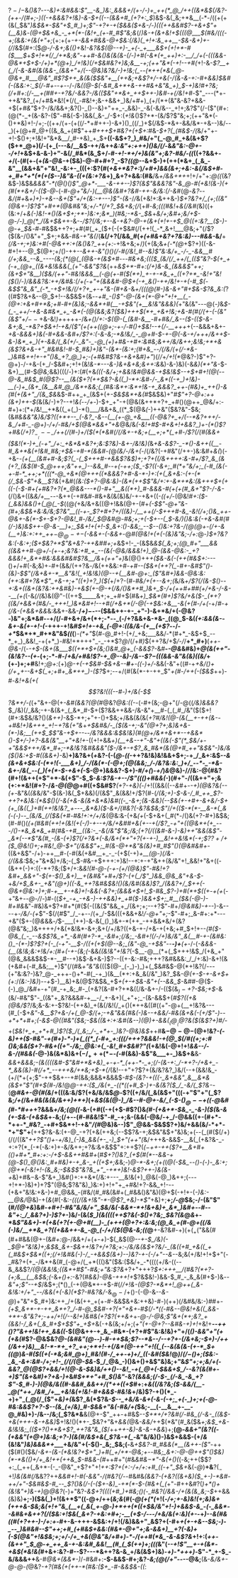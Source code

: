 $?-/-$&_()&?_-_-___-&)+:&#&_&:$"__-&_)&:_&&&+/(+-/-)+_++(*_@_/++((&*&$(/&?-(++-/(#+;-)((-+&&&?+!&)-&-$+((--(&&+#_(+?+:_$_)&$-&(_&;+*&__(-*-/((+(+(&(_$&"_)&$&*-$&"+$_#_)+;$"-*+?+*-+($&&($+&-/-)(((++&&#$?-+&+$"+(__&)&_-*(@+$&+&_-_+*(*-(&!+_(+-#_#$"&;&*(/_)&-+(&+&!+$(((@___$(#&/(((-+;(&&:+(&(+"+;_(+:+(+*-+_-&&+#&&-@+$&:(/&)(_+!+:&_++__-$&_-&+)+-(*_/_/&$(#+:($_@-/-&+;&(()+_&!_-&?&$(@--+)-_+(-_+___&$+(+!+*-#($___$_+_$+!+*(/_/+*&;&"-++#-&()&(&(&-(/-)+#(-&*(+_++)+:-__/_/+(-(((&&-@&*+$+$-/+)+*(@+)_/+!&)(/+$&#&?+)&;&__-+;($++$"&*(-+!--+#(_+!-&-*$?__+(_/(-&-&#(&(&&-_(&&+"+/(--@&)&?&/-)+!&;(_--(*++(*&(_@-@&+_#___@&"_#$?_$++_&(&($_$&"+__(++&;+&$?+/-$+$&(-/(&-&_-+:-#+_&&_)_$&#(-(&&:+:_$(/-#+*--_+_--/-/&*(_(@-$(-&#_&+*+&-++#&+&"&_+)_$-+_)&!_#+?&;(/+#+:(/-__+(#_#+-+?&/-&&?-/&(($&"+*&+_++$++-)&#-+(/&!+#-*$"_---(*+-++&"&?_(+/+#&*&!(*(/(_-#&!+;&-+&&+_)&/+#+)_(+/(*+(&"&-&?+&&-+$(_+#&"_$+?-/&/&&+;&?()-_()--&)+"++_-_&&)-_-&(-&/&--_+!+;&?$"(/-($"(#+:(@(*-_+(&-&?-($"-#&(-$-)&&(_&-_/-$+:(*+!&*()$?+*-(&/$?$"&;+;(++"&*(-()+*&)+!-/+;-((++/(+-(+((/-*+#++-)-&+)()_((/_)+$(/&$-*&+-&&/&*-+&--)&/--_)(+(@+#_@+((&_&_+(#$"++_#+++$+#&?+(+$+:_#&-_$+?(_(#&$-/(_&/+"+-+!-$()+;+!&!+"&*&__/_#-+&)_+_$+__((-&$+?_)_#&/+"(_-@_#_+&(&+$?($+*_@+)(/-(+_(---&/__&$-++/&++*&:&"+:+++)()&/(/-*&_&"&:-@+--/+!_+&$+&-&-)+"-&(/_#&*(&_$+/-#_-+!-*+/+)&(&"+;&?-#&/-((_((+?&&+_-+_/(-(#(+-(+_(&-@&-_+($&)-@-#+#+?_-$?_((@_--&+$-)+(++(*&+_(_&_-&"__(&&+&"+"&!_-&:+-_(((+:$?(#(_+&+*&?+:_)_/+#+)&&(&+;+*&:-&(/&$+#-+_#+*+*(*(+($-*-)&"&-((+(&:+?&_+)_&+?+&&:(#&__/&_+/&&+*+_+!+/+"+:_@((_(&?&$-)&$&_&&&"-*(@()()$"_@+*-___-&-++--)$?(&$"&&&?&"-&_@-#(+&!(&-)(+(#(*+&+/-(($-@_-(_-#-@+"&/-)(__@&(&#+?&#-++-&/&:(/-&_#(@-_&?_--*&/(#+*&_+)+)-+&--&+($"+/+(&:-+---)$"-(&-_/_/_&(+&!+:&++&-)_$+?&?+/_(+;((&"(@&+-)$?$"+#+*(@&#&"&;+/-*(/+?_$&+&;(/_(+#-_&;(((#&!_+_&(/&#(_&)((+(&:+/+_&(-)&!-*()(&+$+;+*-)&:+;&*_)(#&;-*&-_$&_+_&/+;&#+;&/+$-@-/-)_@(*_/(&+$&+_+-&-*-/$?(/&;+--&-+&?-@-+(&+(+!+-+$_@((+:&?__($-)-@-+_$&*-#-#&$&++?+;+#(#(_+_($+(-(+$&#(/(++!(_-*_&+!___@&;+"(/$?($(&-/()&"+"_$+;+&&_-#&-+"&(_/(__&(/+?(/&&_#(*+(+#&+&?+?&:&)---#&&-*&/__+*(/&-+;+)&:+#_(-@&++:+_(&()&?_++(+:-*+!&+&;+/_)_(+(&;&_+(-*(@_+$?+)((-&-#+!+--@_$(@+;+/()-++*--&++-&"()()(/-#(/&!_#--&)$"&:&/+_-/-_-&&__#(/+;&&_--&_----(&;(*(@(_(@&-+(&$+#---#&+&;((($_(&/(/_++/(_(($"&?-$(+_+(-+_(@+_((&+&!&&&(_(+"-&&"$?&*(++*&$+*-#+:(/+)&-&_(&&&$"_++;(&+$+"&__)($&/(++"-#&!&&&__(-@(+-#($(*+)_+-+-*&_+_((+?+*_-&!+"&!($()_/-)_/&&&?&:++_/&#&:(/+_(-+"+(&&&#-@_$+(-+_&()-++/&!+-+(-#_$(-&$$"&_&"_(-*_-+$+!&/(/+?+_+-+"&-(#+&-*&*+/(((@(#-)&_-&+"_#_+_$&-$?&_&:(*$?($(#$?&+&--@_$+!--&$&$+(&*--+#_-()$"-@-(&+(*-@+"+!+__(_-(@+:+&+#+*&;+#-#+(&)&;-&&*+#(__-+$&"(+__&!&"&&&)(*+"&(&"---@(_-)_&_$-(_-_++/-+&-&#&*_+_-&*(-(@(&&;&?($&)+++$(*+_+&+!&;+&-#(#(/(+-(-(&"(&$"+/_$--+$&-&!_)+_++++-/&*_+()_/+:-$(@-(_(&#-&__-#+#&/_&--($-(($-&-&+;&_-*&?+$_&+!-+&/(_$"(+(++((@+;-+-/-#()+$&!_-_-+_(/-___+++*+(--&&&+&+-*+&-&&&+)&(-#+&&-&#+/$?+:(-&-&;-*&!&/_-_@+#-$-+-@(-&-+/_+_++/&++$-&-)&*_+_)(+-&&/(_&(+/-_&"-_-@_(+)+#&-+#+:&#&;&++/&/&++;&!&;+*+&(&$?&+&_-_+"_#&#&!-#-$_#&)+)&"-(&*-(&:+;(#+&_--/(/&/(+(/-*&-_)&#&++!+-+"()&_+?_@_)+;-(+#&#$?&-+&+*&#_)+"_)(/_/_+_/+!(*_@&?-)$"+?-@+)-/-+&-(+_/-$&#+;+!+(&!_&-*---&-)&+&+&;&++:&_&)-&-)&)(-&_&)(*+"&-_$-&+)__(#-$_@&;_&&)(((/-)+:(#(+&*(((-&/+;_+_&&!&#_@&_&-+$&!&$--+$+#+!(@(--@-&_#&$_#(@$?--__(&($+?(++$&?-&((_)-*+:&#-/-_&*((-+_)+!&)-__(-)+_(&+_(&__&#_@_/&*+&&;(_(#&:&*+:&*+!&-+_&&&?_++-(#&)+_++()-&(#(+(&+"_/(&_$&*&$-#++_+_(&$+(+_-$&$&*+&(#_$&$&)+"_#$"+?-@+:++(&+)++-$(_&(&/-)+?--+!_&(_-_-/+-_)-$+_+"-+(@&(&++*+?+_+#()(@++_@&/+:-#+)+:(*+/&!__+*&((_+(_)-*()___/&&+&_((*_$(@&_(_-)++&"($&?&"-$&;(&_#&&&"&)&/$?((+*+--_(-&?_-&--(__(+-@_+&___((-@&?+_+/(--*&?+++/-&_/+#-_-@+)-/+/-#&/+$(@&*&&+"+&_@&/&*(-&!+#_$-#+&+!+&&?_)+-(*()$?+#&(_/+)$?_-__(--_-/+$_+(/(#-)+/($(*(*&#(/(/&+-+&;+(__+;+*(_+#-/$?(/(#(&&+($&!(*-)+_(-+"_/+:_+&*&*&?+;&:$?&)-&+_-/&!&)(*&_+&-&$?-_-*()-&++((__-#_&+*&(+!&#_#&;+$&-+#-*(&&#-(_@_(&/-/&+(_-/(/&?(-+#&"(/++-)&:&#+_&(_)(-+&-*-(+(__(_&#+#-_&;$?(_-(_$+++#-+&&$?&$_)+;+?+((/_&++_++:_&-#+/$?_&_(&(+?_(&$(#-$_@+++;&"++_)--&&_#--+(-++;($_-$?((-&+;_#(*+"&/+;_(-#_(&(-+-#-*_++;+*(((*-@_+&*(@+++((*&&&?+#-&-*-)+:(+(_&+&:-(+-(*(/_$&-$"+&__$?&*(+&#(_(*&:($+?-@&:&)-(&*(++$$"&/+:+-&*+*&:(&+++$+(+*((-(-$-#+(+#&?+?(*_@&&---*()-#+"__&((*+)_#-&&&-#(+(+(#_&+"$?-/-&-_(/()&+((&_&/+__--_-&++(-+#&#-#&+&(&(&)&/-+-+&+((-_((+/-_(@&!_#+:($-(_&&)&&()+(_@(_-$_((@_(_+&/&+&((@+!&&(@+-(#+*(_-$$"-@+"&-(#+;&$&+&:&/&;$?&"__((-+-_$?+#+?+/((&)-/__++(/-$+++#-&_-&!(/+;()&_++-@&+-&(*-$_+-$+?-@&!_#-/&/_$_@&#_@-#&;+;+(-$+--(_$-&_/_)()&:&_(-+_&-&#(#(/-)&)&$++-@-&-__)+;_$&_+!+(+!-$_&+:()-&&;_--$--()&:+?_&-/(@(@+-(/+-&(__+)&:+:++_++$-@_@-+-$(-&&+-(-&&+*-@___#(@&!_+_(+(-(&)&"&;-/+:_@-*_)_$+?&?&:(-&:+;($+$&?+*$"&+&?_-+_+&_#_#+;+*&$+!-_-(&$&*&$(_&;+;(@_#+"___&&((&&++#-@+/-(+-+;&?&:+#_+_--(&(-@&/&&&!+)_@-(&&-@&:-_+?&&&!+_&*+#&:&&&#&#$?&__/&*+_(++"+)_&(@()++_+($&-&(-(++(#&$+:---_()_+_/+#(-&;&)+_-#_+(&&/(++?&_-/_&(++&&:+#_-+#--($&+(++?(_-#+-&#$"()-(&)-$$"(/&+&+-*__&"&!(_+!&!&)(@--+(__&#-@+:_($"&#+)&&-@&:&:(++:&#+?&*$"_+&-+;+"((+)+?_)($(_+/+?-(_#-#&/+(+--&+;(_&/&*+/$?(/(&-$()--+:&+((_&+(&?&:++&#&)-+&$(+-@-+(/&/()&*+#_)&+_$-/_+(++#+#_#_(+/+&-/-&--__(_+_(*(-&_(/(_&)&$(@$"-((++$_____&+;+_+#+$(#&*+)_$&*(#+)$?&/+&($-_(*+?((&/+&&+(#&/-_+++!_)&*&#+!--+#(/+&+*(/-@(-+$&:+&__-&(+(#-/+(-*+/_#-+(/&-(+&&+&&_&:&&+-&&-__/_$+)-$-_--($&&++-+-_+"-)-&+*&/+(-@&?-)&"+;&*&#--+/(/-#+&+/&+(*+;-*--_(-/+?&&+&-*&-_((@_$-&(*_(+:&_&(&-_-&_+-&(+-+!-(-*+++-+!&#_$+!+-+&_(-@+:((&/&-(+__(+$?_--/-_+*_$&*+*_#+*&"&$_((_(__)_-(*+"_$(#-@_#+!-(+/_+&;___&&/-*(#+*_-&$+$_--*_+_)_&&!_-+(+*_)-#&!+*+++"_-_-+*$?_@_/(/+#_)_$(++?&/+$_/-/_/__+*_#+)__(_++-@&-_/(-_-+$-(&+(&___$((+*+$+(&;()&#_@+_(-&&$?-_&#__-_-@&_&#&)+*_@(&(++"-(&!&?--(_+*-(+;-*-#-/_+&/+#&!$?-+_@--&)-/&--$$?-$(((&&-&"&(&)((&/_+(+-)+;+#__&!+;_@+:_(+)_@-+(-+$&#-$&+&--__#__+-((-)+/-_&&(-&"+((#-+_+&/()+$(/+_+$+--&+$(_+;+#+_&*++_)-($?_$+;--+/(#(&(*-+-++_$"_+(#-/++(-($&$_++)-#-_&!+&(+($$?&!(((--#-)+/&(-$$?&*+/-(_(+"&+-@(+_-&#(&&?(@(#_@&?_@&:((-_-(-#+(&;-@+"(/-@((_/&)&&&?_$_/&)(/_&&;-+-&(&+_(_&*_#-$+($?&&++&&-/&-&"+__#-(_(_#_/&"($($+!(#+:&$&/&?()(_&++)_-&$-*+;+"+-()+$&;+/&&(&(&(*+?_#_/&!(@-(&(__+-++_(&-_-+#&!+)&+++_$+!-$+?&(+"&*+_+$&#&/-_($(*&-+;-*&"(@+?+;&)&+&-(*-)&;__(++$_$$"&-+$+--_--_/&?&&&:&$&!&)(#(@+/&*+&+*--+&&*()-$+/-)+?-&&(&"__+"+*&!+*_-((+!+&&*+)_(__+&--+"_-&"+((&(-$"(*_$&/+-+"&_&$+++/&*_#+;-*&!&?&#&&&"($-/&+-+$?_&_#&*(&(@+#_++"&$&"-)&/&_($()&:+$-#((&&+)-*&)__+)&?&+(_+_&?-(-(_@-((_-++?&!&)&!&&+$+;-+_/_&+:&$_--&(&+&+$&:(-(*+!(-___&+)_/-/(&(*-(-@+;(@(&&;_/-/&?&:&:_)+/_--*-_-*&-&+-/&(_--(_)(+(*-$-+&+(_-$-@+)&&&?-$+)-#_/+(_)_-+/_)_&_@&)-/_/_/&:-@(#&?(#+!(&+$+$(+$"+*-&(+$"-$_$-_&:$?&-+--/$"((()+#&&(-_)(#+"-/((&++"+;&(+:+*&!(#+?-/_&-@(@_@+#((+$&#$?___(+?-+&)(_-/+!((&&((--_&_#+-_-+)(@&?&(--(+-_&"&(_(&_&/&"-$(&-)&(_$+&&)(/(&$"_&(&&!+/$?(#-(___/_(&;+)-$-&-/_#_++_$?-++?+&_)&:(*&$()(/-&(+&-&(&+&*&)&#((-_-&+;(&-&&)(--$&(+-+#+-&+&/-$+(+_(&((_)+#(++!&!&?_+---_&*&)($-&+/(#&?(-&?&$&;$"_/_/+(($-*(*-__&-*(_&(-(-)--_(&/&_(/($&(+#-#&!+:+/+/&_(@&:&-(+&_(+_(-$+&+(_#(*-/()&(+?-#+)&$&;(#-#()(*(+(#&#(++!+(&!(+(_-/_)-+--+/&/+&_#_#+&(_+-_-+(_/$?_-+"+((@&*+(+_---/()-*&_&*&_+#(#&-+#__((&:-_-&(/&"$"&;_/&;_(+?(/_(_(&#-&-)_-&)+_+"&&(&$"-_&*(--*$"&_(#_-(&-(+)$?(/+?&+(-&/&+(*+"+?(+-+-)__&!++&!&*(-+;$?$?+/+$($_@&!()+;+#&!_@-$+"(/&&$"+;_#(&-@+*&"&(&)+#_#$"()(@&#&#+*-((&+&$"-/+)-++__#-(-#(&(+&#__+_-_-(+$(-+)_+__(@-)(/&-(/(&&:_$&;+"&*&)+/&;-(_$-#&-+$+++:+)&!--+:+-+"&++(&/&"+!_&&!+"&+((-(&++(-)+:((-*+?&;($+/+:&*&!(#-@-(-+-(+/(@&)$"-#&!+?&#+_&&+"-$(+-$()_&+)__+(&#&"+#+/$?-(+(_/$"_)&&_@&_&"+&-$-*+*&/+$_&+-_+&"(@+)((-&_++?&#&$&!()_(&/&#(&&)$?_/(&&?+/_$++(-_@&+_@&:+)+;_#-+__+-+&_)+!_-&&(-&?+;(&&&+$+!_$-#&_$?-)+#(*+$((+*-*+(+*(-+"&+_--@-/_/-)_#_-((_$+_-+_-+&-)-++&&)+_+#($-)&&+$+;_#__($&(-@-)-#+#&_&"-#&)&+$?+#+*(#($(-((&($"&&_+_/(&+;+;--+?$"-#+/_@&#&)-+-_-)-&----+*-/&/-(+*$"-$(/(#$"_/_-+--/(+_/-$&(((+&&+&!_/-@+"+;_-$"-#+;_&-#+:+*---+&"($+-(@_&_&&_-/_$-___(++)-&-&(_()_)&+-*(++_-++&&*&/+(&?(@&"&;_)&++++/+&(+&!&*-&+;&+(/+/&?((+&-+-/+&-+(+&;+#_$+!+--_(#($-@&_(_-_--&$$?&_+*_-&#(#+?-*_-&#+;(/&;_-&#+!(/-/+)&/&"_&(__#-+-(&#&:()_-(*-)$?$?+(-_(-+"-__$-/((+(+$(@--&;_(&"-@_-+$&"--__-)+__(+_-/-(_-&&&-(__(&!&;&:+!&/+:(#+(-+-(&;(_-&&_((&!&"+!&?_(-$__-@__(*+(_$+++!&$_/(+&_+"(@&_&&&$&$-*-__#--+)&$-&+&-)$?--((+-&:-#&;+++?&#&&&:_/_/+:&)-&+!(&(+&#+(-#_&&;__+)$"(/(#&*+"&"&*((($(@-_(-_)-)_)+(_$&#&$-@(*+!&?(/---(+"&:&?-)&?_@-_+++-()+*-#(_-+_)(&__(*+:+&_&(/&"_)&?_$&_-@(+-$-+-&+$+(+:_/_(&:-)&)_)-_-+_$-)__&)+&(@$?&$&_+$_+(*+-+$&-&"+(--&&_$-*_&_#_#-@($-(-)_@_/&#+-+"(#_-+_&;_#-_(+&?(&-#+?+*&((/&-&+-/-(($(&_$_)-+$?-$&;+$_-&(&/-#&"$"-_((&"+_&?&&&#-+__-/_+-&+)(_+"+;_-(&-&&$+(_#$?((+&(@&/$?_/&;&-&:+-$?&!-(++&)_+(&(/&!(/_+()(*++&((#((+"-@+(__+!&?&---(#_(-$+*&"-&__$?+&-/+(_@-$_/_(+;-+&"&&(#_&(_-)&-_-+&&/-#&(&+_&(-_(+/$"-)--+*+*+#+;(-&$-@(_(#&"($&;-$&((&+:+:&#(_&--)(@_)+_-&&$(_(@__(@$?&_($(&$?+)_#_/-*+(_$&!+_+_+*+#_)$?($_/(_&;_/-_+*+-_)&?-@&)&$_++#__&$-@-@-$(@+!&?-*(-&)++($-#&"-+(#+)-*-)+(_((*_(-#+_+:(((/+++?&&&!-+(@_$(/_#((+;+:_#()&;&&($+?-#&+((+"-/&;_@&:+(_-&!_#+$&#$?$"(*(+&!&(-@+!+!_&&--/-&-/(#&&(_-@-)&(&*&)&$+(-/_+++(*-$-_(-_#(&&)-&$"&___+-_)&$+&__&-___&&+&&&;_-(*&*((((&#-_$"&#+*&+&)_+-+-*_(++-*-_+;(/-(&-+:_/-*+?-/+&+_-*_&&(&)-#(/+*_--+++&/+*&;+$-*(/_(&!--+"+?$?+(&/&?&?_)&/(--+(&&!&_-(+/(*+(+;$"-++$&+--+#(&&;&&&*&&&$-#_$-(&?-+(((-_&+&&"_&__&*&(&$+"$"(#+$(#-/&!_@_@-++:($_/&(+_-((*((+#_$-)+-&(&?($_/_-&/(_$?&-_-(__@_#&+-@(#(&_/+(((&:&/$?(+&/&/&$_@-_$?((+/&/(_&(&$+"(((-+"$"+"(_$?&;_/+(_/&_+#&(&(&/&++)+*+)_(+_&$(&(@-)_/&--#-@+-&/_(-$-$()_@--+$((-@_&_#(#-*_#_++_+?&&&_+/&;(@((-_&-(+_#_((-+(+$-#$?()&_(#-(+&+*-$&_-_-&-)($(_&_-&(+-$&-(+&$&_+_-_&;(/+--(_#-#&_&!$"-#_-+;&-(&&(-@&/-+_/-@&&((+-(#+*-*++-*_#&?_-+#+$&*+!-+&"_/(#_@&)&--)$"_@&&-$&$$?+)&/+&&(&/-*+*-*+"$"+__(++$?&-&:(+-@_-+?(+&(++&;(--$$?&-+;&$&"&$+"&)&;+(--(_(#($(/+)(/(/((&"_++?$"()+-+/&)_(-)&_&&(+-_-)_$+"(++"(_&/+++&-&&$-__&(_(+&?&-_-+:+?(*_(-*(-&:+)+-&/&++;+?&:&+&$$"+:++$?(*($-$++-_++(_$?+__&+#+(()+#+*_#+:+:-/+$-&&++#&#+*(#_$+?()&?_(+$(#(*--&&-+(@-$()_@()&:_#+#&)+-+_&-_+((+$+;&_&;-)_@-*-&+;(+(_(*_@_(-$&_--()-(-)-_&:+;(@+*(-&!+!-(&_&;-$&$$"&?&_+"_-+*+)&!-&$?+$+$-)&(&-+*&)+#&$-$&-$"&+_)&#()+:++&*(/&:+---__&!&(+)_@&(-@_)&++;(---+!+*-)&)+)+?$"(@&;$?&"&)_)&:+)+!+"+_+#&!+?-&&_+!---(+&+"&!&:+&-)+#_@&&_-(#&/(#_#&(&#+(_#&&()&"&)(@+$(-+!+-(_-)&:-__@&/_@&)-+(*&*(#(-&:-_(((/(&+!&"-*-@$?_+&)-*$"_+&)+;__+;_/-@_$&;-/-(&"$"(#_/(@+&_)&#-*+#+!-#&"&/_&_/+"_$&/&(-&&*-*+!&+&)+_&*_)&#+--#--&"+:_/_&&?+)-)$?+*-)&/-(&(_$_)(&((((++$?&(-$()+?&;_$&?(&_@_&_+-*&_$"&&+)-*(+&(+?(+-@+#(__)-_(+++(@+?+:&:&;(@_&_+(#-@+((/&(-)&/__+*&_+?((+&&++-&_-@_(-/+/($(@&-&;((_@__+-&?&#-$+)(+(_+($"&&(#(#+#&&(@+-(&_#+:_@-/&&+/+(+-_+_)-$(_&$(@-*-+-$_/&)(-_$_@+"&!&)+;&$&_&+-$&++!&?+/+?&;+:-/&/&(&$+?&/-_(&((+#_+&((_+(_#&$+$&*((+;(/+!&#&(-)-/_-+&&$(&+)--_)&?-+-(-/+"--&*--&;&(+/&!+!+$+"(-_#&?+(+_-/&*+&(#_(-@+/(_+*((()&"($&:($&/+_-*((((+/&-((--&_&&$?_/(@(&&!&;((&*+#$"-#&;+"&:$?&_+?+"+++?_$+:+++__/(#&?(*+?-(+;&__(__&$&;(_-&_+()+:_-&?(#_&&)-@&-+++!+_$?&$&!-)&&-$_#_-_&_&(#+$-)&_--&"+;$"--+$_/&$+;(*()_(-+(@&*+-+$-#(/_/+!&-(@$?-*&*+!_@++(_&-&!&:+/+"_--/&&(+(-&)(*$?-#&?&/_-&$_@-/+$()-(-@-&--_&-@_)+"&"+$_#+)&:++_/+(&(++_+(+-#-&&$&+&:++&)-#-)(++)(/&#&/&:-)_#_#+_-(+$_&+*-+-++_&*+?_/-#-@_$&#-*+?(*+"+&+_-#_$(/-*((-#&--@&!+&((_&&-+*+-&"&?+;-++/+!(/--&!+)&#&(+?$?(++&+_+-_@-/-@&;$"&+(*+;&?_+(&&!-/_&+(_&_#+$+$$"+_+$+_&$($-+&(&;+/+;(*+"(+-@+?--&#&*_-+)+!_+&!+__--*++()$?$"&++!&!++_&&((*-$(@&++-+_&_-#&*-(+?+#$"&:&!&)+"+/(_()-&&"+"(+(+&(_#$?-@&$&?_@-(&#&"(@-*-)-#-++$&;$?-*-*&--/--+?+-(/&+&;-$+)-/++(/&++)&)__&!-*-*+_+?_++;+*+!-+(/&*(@-++"+!((_(--&(&(&-(+-*_$+((@_)_&-#($((+(-*&;&#_@+)_#&!(#-/_++-+)+/_((-&#($&!_@_)_/_$(/-$()+;($&:-_&_-&+:&#-/+;+!-_(/(/(@-$&-_$_/_@&_-)()&+()+&$"&)&;+"&_$"+;+;&/+(-&&?_@(@$?+&&/+!(@-&-$&)&/++()--&!_-+(_@+(-$&&+$_/--&?(&(#+-+)$"(&+_&*_#_)+?_+&_-)+*&#_$+*+"+#_$()&"_-&?_(&&&;(/-$-_(/-&_-&_+?$"-$_#-)-)(@&/&((#-&&#_&&++/(*++((+$_#+:+_&((/&?&;($-&&/(__-_@(*++_/&#_/+__+&!&(+!&!-#+&&$-#&!&_+/&)$?-+()(*_-+)+"_(_@(/_($"+_&)+(_&$?_&(*$?&-_$--_+&/&-&+(-&-(-+;_+(-_)+;+(-@-#&:&&$?+?-$--(&_(+/&)_#-$&&+"&(-#&/+(_$&;-__(-__&__+-__-@_#&)+)-/&--/&;(_$?&*&__&(@+-$"_++-+#&$-_-$+*+/+?&#(/-#&_(/-&-_((&$-+&(+++-&-+&&)_$+!&!()(*+-_$&?+"&+_&&(_@&_-&&/_++$(*&"(#_&($&_+;&$_+&-&!&!&;_(($+?()+*&+$?_++?&"&_($_/++_++-&)-&-&-$+$&&_)+;__(@-*&&+"(_&?((-(+&&"($+$_@+)&:&;+?-)(&(#_/&$+&(_$?&_-+(_-*&"&/&)()-)&$+&&$-(+/_&_(&!&"_)&)&&&*+____+&/&"+(-$()-_&;_$&;(-__&_+$&?-#_#&&(*__(&++-($"_-++($(#()($&/___-&+-(&-(*&!&?+$+"_)+#(_+/+*-@&;+--#&;_&+:-@-@++$"()_$&)(*-*&(()+/+_&!++(++&_$-#&_&-(#_++#+"(#&_&#&$-*$"-&(+()(_(*-*&;++($$?+:_(_++(_&+*-(-_-@&"_+$?+"+!_++:$?+(+:-/+/+:+#_((-+"_$&+_&(_-@_)__+&__$?(_-$+!_)&(&#(/_&&?$?+$+*_&&#+!-#_(-&&"-/(#&?(/-*-#&#&*(&&?_-(+&?((&+&)($_+-)-*&#-++/+"-$&#&$-#_--_$?()&_(/-_(-($+-&)_-+*(*-$_-_(_#&+(_(*+"-#++&#$?($_)+*()+(&!&"+)&-+)_@_@&?_(-)+"&?_-&$+?((((+#_)+#&;()(-_#&?(/&&-/+(&(&_&;-$_++&&(&)&)__+;-)($&(_)+!(&+*$"((-@+/++(*&;&*(#(-_@(+(*(_+!(*-/+;+-&)&!_(+;_&_)&$+$(+++_&-$&;&(+!+"&_(__+(_&(_+-@-)+*++(*((+$&/&"+!-)+&&$-&_-(-_&&*--&#&+&++?(/($&:+!_$&(_&+?-+&:+#+;-__(+$-/---/+&_/&(+:&)(+-*-+_)--&*(#&((#(*+?++-)-/+:+_-#+-&-+++-&$&:+/+!(/&)&&+"_&$?+(-#+*+(_+-+&--$&;-)-_--_)&#&#--$"_++;+#_(+#&$+&&:(#&*-@+"+;&-&&+)__+?(-&)+(-$(@&"+!&$&;+;+/-/+_+&(@&"&/+#+)-*-/(++#(*&_-&-&$?&*+!+:(*++-(&++"_$_@-+_++_&-+-&:&#_&&!__(#_(_$(++)+;(((*&"(_--+!$"__+-+(&*-+&$(*&!&(_#+&+:&?-#--$?---*&++?&-&_+/&(&$+)&)_-+)-*+++)-_$"-*_+-$_-&/&&&++__&-#_@&+(&&*-)_/-#&#+:__-$-&&$-#+;&?_-&;(@(/+"--_--@&;__(&-_&/&+-@-@-(_@&?_-+?(#&(+(++-*(#&:($+_-#-&&$&-((_:
